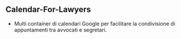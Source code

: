 ## Calendar-For-Lawyers
- Multi container di calendari Google per facilitare la condivisione di appuntamenti tra avvocati e segretari.